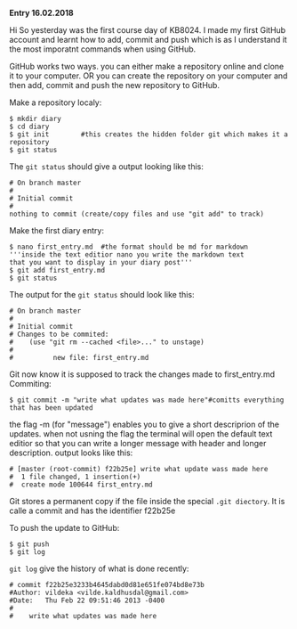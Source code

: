 **Entry 16.02.2018**

Hi
So yesterday was the first course day of KB8024. I made my first GitHub account and learnt how to add, commit and push
which is as I understand it the most imporatnt commands when using GitHub.


GitHub works two ways. you can either make a repository online and clone it to your computer. OR you can create the repository on your computer and then add, commit and push the new repository to GitHub. 

Make a repository localy:
```
$ mkdir diary
$ cd diary
$ git init        #this creates the hidden folder git which makes it a repository
$ git status      
```
The `git status` should give a output looking like this:
```
# On branch master
#
# Initial commit
#
nothing to commit (create/copy files and use "git add" to track)
```
Make the first diary entry:
```
$ nano first_entry.md  #the format should be md for markdown
'''inside the text editior nano you write the markdown text 
that you want to display in your diary post'''
$ git add first_entry.md 
$ git status
```
The output for the `git status` should look like this:
```
# On branch master
# 
# Initial commit
# Changes to be commited:
#    (use "git rm --cached <file>..." to unstage)
# 
#          new file: first_entry.md
```
Git now know it is supposed to track the changes made to first_entry.md
Commiting:
```
$ git commit -m "write what updates was made here"#comitts everything that has been updated
```
the flag -m (for "message") enables you to give a short descriprion of the updates. when not usning 
the flag the terminal will open the default text editior so that you can write a longer message 
with header and longer description. 
output looks like this:
```
# [master (root-commit) f22b25e] write what update wass made here
#  1 file changed, 1 insertion(+)
#  create mode 100644 first_entry.md
```
Git stores a permanent copy if the file inside the special `.git diectory`.
It is calle a commit and has the identifier f22b25e

To push the update to GitHub:
```
$ git push
$ git log
```
`git log` give the history of what is done recently:
```
# commit f22b25e3233b4645dabd0d81e651fe074bd8e73b
#Author: vildeka <vilde.kaldhusdal@gmail.com>
#Date:   Thu Feb 22 09:51:46 2013 -0400
#
#    write what updates was made here
```
